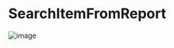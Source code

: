 # SearchItemFromReport
![image](https://github.com/maheshdharhari/SearchItemFromReport/assets/7856074/96cf04d7-8f94-46f7-b051-59f7b6a7e4ac)

